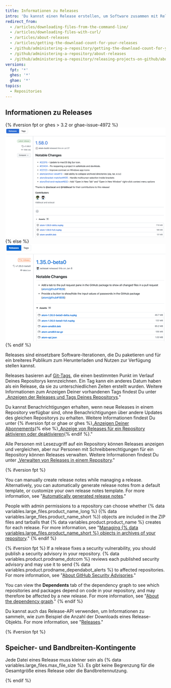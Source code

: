 ```yaml
---
title: Informationen zu Releases
intro: 'Du kannst einen Release erstellen, um Software zusammen mit Release-Hinweisen und Links zu Binärdateien zu paketieren, damit sie von anderen Personen verwendet werden kann.'
redirect_from:
  - /articles/downloading-files-from-the-command-line/
  - /articles/downloading-files-with-curl/
  - /articles/about-releases
  - /articles/getting-the-download-count-for-your-releases
  - /github/administering-a-repository/getting-the-download-count-for-your-releases
  - /github/administering-a-repository/about-releases
  - /github/administering-a-repository/releasing-projects-on-github/about-releases
versions:
  fpt: '*'
  ghes: '*'
  ghae: '*'
topics:
  - Repositories
---
```


## Informationen zu Releases

{% ifversion fpt or ghes > 3.2 or ghae-issue-4972 %}
![Ein Überblick der Releases](/assets/images/help/releases/releases-overview-with-contributors.png)
{% else %}
![Ein Überblick der Releases](/assets/images/help/releases/releases-overview.png)
{% endif %}

Releases sind einsetzbare Software-Iterationen, die Du paketieren und für ein breiteres Publikum zum Herunterladen und Nutzen zur Verfügung stellen kannst.

Releases basieren auf [Git-Tags](https://git-scm.com/book/en/Git-Basics-Tagging), die einen bestimmten Punkt im Verlauf Deines Repositorys kennzeichnen. Ein Tag kann ein anderes Datum haben als ein Release, da sie zu unterschiedlichen Zeiten erstellt wurden. Weitere Informationen zum Anzeigen Deiner vorhandenen Tags findest Du unter „[Anzeigen der Releases und Tags Deines Repositorys](/github/administering-a-repository/viewing-your-repositorys-releases-and-tags)."

Du kannst Benachrichtigungen erhalten, wenn neue Releases in einem Repository verfügbar sind, ohne Benachrichtigungen über andere Updates des gleichen Repositorys zu erhalten. Weitere Informationen findest Du unter {% ifversion fpt or ghae or ghes %}„[Anzeigen Deiner Abonnements](/github/managing-subscriptions-and-notifications-on-github/viewing-your-subscriptions){% else %}„[Anzeige von Releases für ein Repository aktivieren oder deaktivieren](/github/receiving-notifications-about-activity-on-github/watching-and-unwatching-releases-for-a-repository){% endif %}."

Alle Personen mit Lesezugriff auf ein Repository können Releases anzeigen und vergleichen, aber nur Personen mit Schreibberechtigungen für ein Repository können Releases verwalten. Weitere Informationen findest Du unter „[Verwalten von Releases in einem Repository](/github/administering-a-repository/managing-releases-in-a-repository)."

{% ifversion fpt %}

You can manually create release notes while managing a release. Alternatively, you can automatically generate release notes from a default template, or customize your own release notes template. For more information, see "[Automatically generated release notes](/repositories/releasing-projects-on-github/automatically-generated-release-notes)."

People with admin permissions to a repository can choose whether {% data variables.large_files.product_name_long %} ({% data variables.large_files.product_name_short %}) objects are included in the ZIP files and tarballs that {% data variables.product.product_name %} creates for each release. For more information, see "[Managing {% data variables.large_files.product_name_short %} objects in archives of your repository](/github/administering-a-repository/managing-git-lfs-objects-in-archives-of-your-repository)."
{% endif %}

{% ifversion fpt %}
If a release fixes a security vulnerability, you should publish a security advisory in your repository. {% data variables.product.prodname_dotcom %} reviews each published security advisory and may use it to send {% data variables.product.prodname_dependabot_alerts %} to affected repositories. For more information, see "[About GitHub Security Advisories](/github/managing-security-vulnerabilities/about-github-security-advisories)."

You can view the **Dependents** tab of the dependency graph to see which repositories and packages depend on code in your repository, and may therefore be affected by a new release. For more information, see "[About the dependency graph](/github/visualizing-repository-data-with-graphs/about-the-dependency-graph)."
{% endif %}

Du kannst auch das Release-API verwenden, um Informationen zu sammeln, wie zum Beispiel die Anzahl der Downloads eines Release-Objekts. For more information, see "[Releases](/rest/reference/repos#releases)."

{% ifversion fpt %}
## Speicher- und Bandbreiten-Kontingente

 Jede Datei eines Release muss kleiner sein als {% data variables.large_files.max_file_size %}. Es gibt keine Begrenzung für die Gesamtgröße eines Release oder die Bandbreitennutzung.

{% endif %}
